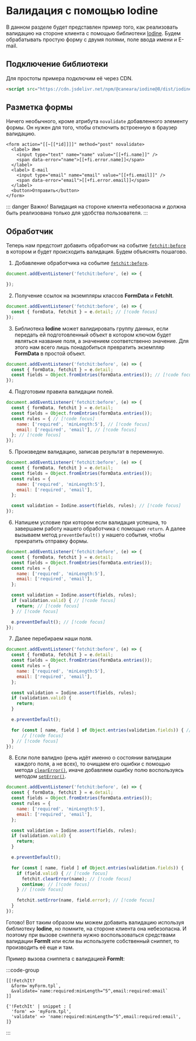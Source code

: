 # Валидация с помощью Iodine

В данном разделе будет представлен пример того, как реализовать валидацию на стороне клиента с помощью библиотеки [Iodine](https://github.com/caneara/iodine). Будем обрабатывать простую форму с двумя полями, поле ввода имени и E-mail.

## Подключение библиотеки

Для простоты примера подключим её через CDN.

```html
<script src="https://cdn.jsdelivr.net/npm/@caneara/iodine@8/dist/iodine.min.umd.js" defer></script>
```

## Разметка формы

Ничего необычного, кроме атрибута `novalidate` добавленного элементу формы. Он нужен для того, чтобы отключить встроенную в браузер валидацию.

```modx
<form action="[[~[[*id]]]]" method="post" novalidate>
  <label> Имя
    <input type="text" name="name" value="[[+fi.name]]" />
    <span data-error="name">[[+fi.error.name]]</span>
  </label>
  <label> E-mail
    <input type="email" name="email" value="[[+fi.email]]" />
    <span data-error="email">[[+fi.error.email]]</span>
  </label>
  <button>Отправить</button>
</form>
```

::: danger Важно!
Валидация на стороне клиента небезопасна и должна быть реализована только для удобства пользователя.
:::

## Обработчик

Теперь нам предстоит добавить обработчик на событие [`fetchit:before`](/guide/frontend/events#fetchit-before) в котором и будет происходить валидация. Будем объяснять пошагово.

1. Добавление обработчика на событие [`fetchit:before`](/guide/frontend/events#fetchit-before).

```js
document.addEventListener('fetchit:before', (e) => {

});
```

2. Получение ссылок на экземпляры классов **FormData** и **FetchIt**.

```js
document.addEventListener('fetchit:before', (e) => {
  const { formData, fetchit } = e.detail; // [!code focus]
});
```

3. Библиотека **Iodine** может валидировать группу данных, если передать ей подготовленный объект в котором ключом будет являться название поля, а значением соответственно значение. Для этого нам всего лишь понадобиться превратить экземпляр **FormData** в простой объект.

```js
document.addEventListener('fetchit:before', (e) => {
  const { formData, fetchit } = e.detail;
  const fields = Object.fromEntries(formData.entries()); // [!code focus]
});
```

4. Подготовим правила валидации полей.

```js
document.addEventListener('fetchit:before', (e) => {
  const { formData, fetchit } = e.detail;
  const fields = Object.fromEntries(formData.entries());
  const rules = { // [!code focus]
    name: ['required', 'minLength:5'], // [!code focus]
    email: ['required', 'email'], // [!code focus]
  }; // [!code focus]
});
```

5. Произведем валидацию, записав результат в переменную.

```js
document.addEventListener('fetchit:before', (e) => {
  const { formData, fetchit } = e.detail;
  const fields = Object.fromEntries(formData.entries());
  const rules = {
    name: ['required', 'minLength:5'],
    email: ['required', 'email'],
  };

  const validation = Iodine.assert(fields, rules); // [!code focus]
});
```

6. Напишем условие при котором если валидация успешна, то завершаем работу нашего обработчика с помощью `return`. А далее вызываем метод `preventDefault()` у нашего события, чтобы прекратить отправку формы.

```js
document.addEventListener('fetchit:before', (e) => {
  const { formData, fetchit } = e.detail;
  const fields = Object.fromEntries(formData.entries());
  const rules = {
    name: ['required', 'minLength:5'],
    email: ['required', 'email'],
  };

  const validation = Iodine.assert(fields, rules);
  if (validation.valid) { // [!code focus]
    return; // [!code focus]
  } // [!code focus]

  e.preventDefault(); // [!code focus]
});
```

7. Далее перебираем наши поля.

```js
document.addEventListener('fetchit:before', (e) => {
  const { formData, fetchit } = e.detail;
  const fields = Object.fromEntries(formData.entries());
  const rules = {
    name: ['required', 'minLength:5'],
    email: ['required', 'email'],
  };

  const validation = Iodine.assert(fields, rules);
  if (validation.valid) {
    return;
  }

  e.preventDefault();

  for (const [ name, field ] of Object.entries(validation.fields)) { // [!code focus]
      // [!code focus]
  } // [!code focus]
});
```

8. Если поле валидно (речь идёт именно о состоянии валидации каждого поля, а не всех), то очищаем его ошибки с помощью метода [`clearError()`](/guide/frontend/instance#clearerror), иначе добавляем ошибку полю воспользуясь методом [`setError()`](/guide/frontend/instance#seterror).

```js
document.addEventListener('fetchit:before', (e) => {
  const { formData, fetchit } = e.detail;
  const fields = Object.fromEntries(formData.entries());
  const rules = {
    name: ['required', 'minLength:5'],
    email: ['required', 'email'],
  };

  const validation = Iodine.assert(fields, rules);
  if (validation.valid) {
    return;
  }

  e.preventDefault();

  for (const [ name, field ] of Object.entries(validation.fields)) {
    if (field.valid) { // [!code focus]
      fetchit.clearError(name); // [!code focus]
      continue; // [!code focus]
    } // [!code focus]

    fetchit.setError(name, field.error); // [!code focus]
  }
});
```

Готово! Вот таким образом мы можем добавить валидацию используя библиотеку **Iodine**, но помните, на стороне клиента она небезопасна. И поэтому при вызове сниппета нужно воспользоваться средствами валидации **FormIt** или если вы используете собственный сниппет, то производить её еще и там.

Пример вызова сниппета с валидацией **FormIt**:

:::code-group
```modx
[[!FetchIt?
  &form=`myForm.tpl`,
  &validate=`name:required:minLength=^5^,email:required:email`
]]
```
```fenom
{'!FetchIt' | snippet : [
  'form' => 'myForm.tpl',
  'validate' => 'name:required:minLength=^5^,email:required:email',
]}
```
:::
